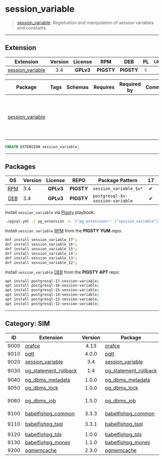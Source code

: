 # session_variable


> [session_variable](/https://github.com/splendiddata/session_variable): Registration and manipulation of session variables and constants


-------

## Extension


| Extension | Version | License | RPM | DEB | PL | `LOAD` | `DYLIB` | `DDL` | `TRUST` | `RELOC` |
|-----------|:-------:|:-------:|:---:|:---:|:--:|:------:|:-------:|:-----:|:-------:|:-------:|
| [session_variable](https://github.com/splendiddata/session_variable) | 3.4 | **<span class="tcwarn">GPLv3</span>** | **<span class="tcwarn">PIGSTY</span>** | **<span class="tcwarn">PIGSTY</span>** | `C` |  | <span class="tcblue">✔</span> | <span class="tcblue">✔</span> |  | <span class="tcblue">✔</span> |



| Package | Tags | Schemas | Requires | Required by | Comment | Description |
|---------|------|---------|----------|-------------|:-------:|-------------|
| [session_variable](/session_variable) |  |  |  |  |  | Registration and manipulation of session variables and constants |





```sql
CREATE EXTENSION session_variable;
```

-----------


## Packages


| OS | Version | License | REPO | Package Pattern | 17 | 16 | 15 | 14 | 13 | 12 | Dependency |
|:--:|---------|:-------:|:----:|-----------------|:--:|:--:|:--:|:--:|:--:|:--:|------------|
| [RPM](/rpm) | 3.4 | **<span class="tcwarn">GPLv3</span>** | **<span class="tcwarn">PIGSTY</span>** | `session_variable_$v*` | <span class="tcblue">✔</span> | <span class="tcblue">✔</span> | <span class="tcblue">✔</span> | <span class="tcblue">✔</span> | <span class="tcblue">✔</span> | <span class="tcblue">✔</span> |  |
| [DEB](/deb) | 3.4 | **<span class="tcwarn">GPLv3</span>** | **<span class="tcwarn">PIGSTY</span>** | `postgresql-$v-session-variable` | <span class="tcblue">✔</span> | <span class="tcblue">✔</span> | <span class="tcblue">✔</span> | <span class="tcblue">✔</span> | <span class="tcblue">✔</span> | <span class="tcblue">✔</span> |  |



Install `session_variable` via [Pigsty](https://pigsty.cc/docs/pgext/usage/install/) playbook:

```bash
./pgsql.yml -t pg_extension -e '{"pg_extensions": ["session_variable"]}'
```


Install `session_variable` [RPM](/rpm) from the **<span class="tcwarn">PIGSTY</span>** **YUM** repo:

```bash
dnf install session_variable_17*;
dnf install session_variable_16*;
dnf install session_variable_15*;
dnf install session_variable_14*;
dnf install session_variable_13*;
dnf install session_variable_12*;
```


Install `session_variable` [DEB](/deb) from the **<span class="tcwarn">PIGSTY</span>** **APT** repo:

```bash
apt install postgresql-17-session-variable;
apt install postgresql-16-session-variable;
apt install postgresql-15-session-variable;
apt install postgresql-14-session-variable;
apt install postgresql-13-session-variable;
apt install postgresql-12-session-variable;
```


-----------


## Category: SIM


| ID | Extension | Version | Package | License | RPM | DEB | PL | Tags | Schemas | Requires | `LOAD` | `DYLIB` | `DDL` | `TRUST` | `RELOC` |
|:--:|-----------|:-------:|---------|:-------:|:---:|:---:|:--:|------|---------|----------|:------:|:-------:|:-----:|:-------:|:-------:|
| 9000 | [orafce](/orafce) | 4.13 | [orafce](/orafce) | **<span class="tcblue">BSD-0</span>** | **<span class="tccyan">PGDG</span>** | **<span class="tccyan">PGDG</span>** |  | `oracle` |  |  |  | <span class="tcblue">✔</span> | <span class="tcblue">✔</span> | <span class="tcwarn">✘</span> | <span class="tcwarn">✘</span> |
| 9010 | [pgtt](/pgtt) | 4.0.0 | [pgtt](/pgtt) | **<span class="tcblue">ISC</span>** | **<span class="tccyan">PGDG</span>** | **<span class="tccyan">PGDG</span>** |  | `oracle` |  |  |  | <span class="tcblue">✔</span> | <span class="tcblue">✔</span> | <span class="tcwarn">✘</span> |  |
| 9020 | [session_variable](/session_variable) | 3.4 | [session_variable](/session_variable) | **<span class="tcwarn">GPLv3</span>** | **<span class="tcwarn">PIGSTY</span>** | **<span class="tcwarn">PIGSTY</span>** | `C` |  |  |  |  | <span class="tcblue">✔</span> | <span class="tcblue">✔</span> |  | <span class="tcblue">✔</span> |
| 9030 | [pg_statement_rollback](/pg_statement_rollback) | 1.4 | [pg_statement_rollback](/pg_statement_rollback) | **<span class="tcblue">ISC</span>** | **<span class="tccyan">PGDG</span>** | **<span class="tcwarn">PIGSTY</span>** | `C` | `oracle` |  |  | <span class="tcred">❗</span> | <span class="tcblue">✔</span> | <span class="tcwarn">✘</span> | <span class="tcwarn">✘</span> |  |
| 9040 | [pg_dbms_metadata](/pg_dbms_metadata) | 1.0.0 | [pg_dbms_metadata](/pg_dbms_metadata) | **<span class="tcblue">PostgreSQL</span>** | **<span class="tccyan">PGDG</span>** |  |  | `oracle` |  |  |  | <span class="tcblue">✔</span> | <span class="tcblue">✔</span> | <span class="tcwarn">✘</span> |  |
| 9050 | [pg_dbms_lock](/pg_dbms_lock) | 1.0.0 | [pg_dbms_lock](/pg_dbms_lock) | **<span class="tcblue">PostgreSQL</span>** | **<span class="tccyan">PGDG</span>** |  |  | `oracle` |  |  |  | <span class="tcblue">✔</span> | <span class="tcblue">✔</span> | <span class="tcwarn">✘</span> |  |
| 9060 | [pg_dbms_job](/pg_dbms_job) | 1.5.0 | [pg_dbms_job](/pg_dbms_job) | **<span class="tcblue">PostgreSQL</span>** | **<span class="tccyan">PGDG</span>** |  |  | `oracle`, `dep-break` |  |  |  | <span class="tcblue">✔</span> | <span class="tcblue">✔</span> | <span class="tcwarn">✘</span> |  |
| 9100 | [babelfishpg_common](/babelfishpg_common) | 3.3.3 | [babelfishpg_common](/babelfishpg_common) | **<span class="tccyan">Apache-2</span>** | **<span class="tcorange">WILTON</span>** | **<span class="tcorange">WILTON</span>** |  | `mssql` |  |  |  | <span class="tcblue">✔</span> | <span class="tcblue">✔</span> | <span class="tcwarn">✘</span> | <span class="tcblue">✔</span> |
| 9110 | [babelfishpg_tsql](/babelfishpg_tsql) | 3.3.1 | [babelfishpg_tsql](/babelfishpg_tsql) | **<span class="tccyan">Apache-2</span>** | **<span class="tcorange">WILTON</span>** | **<span class="tcorange">WILTON</span>** |  | `mssql` |  | [`babelfishpg_common`](babelfishpg_common), [`uuid-ossp`](uuid-ossp) | <span class="tcred">❗</span> | <span class="tcblue">✔</span> | <span class="tcblue">✔</span> | <span class="tcwarn">✘</span> | <span class="tcblue">✔</span> |
| 9120 | [babelfishpg_tds](/babelfishpg_tds) | 1.0.0 | [babelfishpg_tds](/babelfishpg_tds) | **<span class="tccyan">Apache-2</span>** | **<span class="tcorange">WILTON</span>** | **<span class="tcorange">WILTON</span>** |  | `mssql` |  | [`babelfishpg_tsql`](babelfishpg_tsql) |  | <span class="tcblue">✔</span> | <span class="tcblue">✔</span> | <span class="tcwarn">✘</span> | <span class="tcblue">✔</span> |
| 9130 | [babelfishpg_money](/babelfishpg_money) | 1.1.0 | [babelfishpg_money](/babelfishpg_money) | **<span class="tccyan">Apache-2</span>** | **<span class="tcorange">WILTON</span>** | **<span class="tcorange">WILTON</span>** |  | `mssql` |  |  |  | <span class="tcblue">✔</span> | <span class="tcblue">✔</span> | <span class="tcblue">✔</span> | <span class="tcwarn">✘</span> |
| 9200 | [pgmemcache](/pgmemcache) | 2.3.0 | [pgmemcache](/pgmemcache) | **<span class="tcblue">MIT</span>** | **<span class="tccyan">PGDG</span>** | **<span class="tccyan">PGDG</span>** |  |  |  |  |  | <span class="tcblue">✔</span> | <span class="tcblue">✔</span> | <span class="tcwarn">✘</span> | <span class="tcblue">✔</span> |



